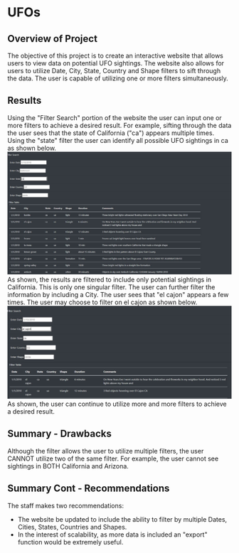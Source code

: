 # UFOs
## Overview of Project
The objective of this project is to create an interactive website that allows users to view data on potential UFO sightings. The website also allows for users to utilize Date, City, State, Country and Shape filters to sift through the data. The user is capable of utilizing one or more filters simultaneously.
## Results
Using the "Filter Search" portion of the website the user can input one or more filters to achieve a desired result. For example, sifting through the data the user sees that the state of California ("ca") appears multiple times. Using the "state" filter the user can identify all possible UFO sightings in ca as shown below.
![California Filter Screenshot](https://github.com/darmando1/UFOs/blob/main/static/images/California%20Filter%20Challenge.JPG)
As shown, the results are filtered to include only potential sightings in California. This is only one singular filter. The user can further filter the information by including a City. The user sees that "el cajon" appears a few times. The user may choose to filter on el cajon as shown below.
![El Cajon Filter Screenshot](https://github.com/darmando1/UFOs/blob/main/static/images/el%20cajon%20filter%20challenge.JPG)
As shown, the user can continue to utilize more and more filters to achieve a desired result.
## Summary - Drawbacks
Although the filter allows the user to utilize multiple filters, the user CANNOT utilize two of the same filter. For example, the user cannot see sightings in BOTH California and Arizona.
## Summary Cont - Recommendations
The staff makes two recommendations:
 
  - The website be updated to include the ability to filter by multiple Dates, Cities, States, Countries and Shapes.
  - In the interest of scalability, as more data is included an "export" function would be extremely useful.
